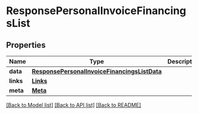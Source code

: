 # ResponsePersonalInvoiceFinancingsList

## Properties
Name | Type | Description | Notes
------------ | ------------- | ------------- | -------------
**data** | [**ResponsePersonalInvoiceFinancingsListData**](ResponsePersonalInvoiceFinancingsListData.md) |  | 
**links** | [**Links**](Links.md) |  | 
**meta** | [**Meta**](Meta.md) |  | 

[[Back to Model list]](../README.md#documentation-for-models) [[Back to API list]](../README.md#documentation-for-api-endpoints) [[Back to README]](../README.md)


